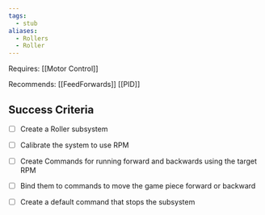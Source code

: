 ```yaml
---
tags:
  - stub
aliases:
  - Rollers
  - Roller
---
```


Requires:
[[Motor Control]]

Recommends:
[[FeedForwards]]
[[PID]]

## Success Criteria
- [ ] Create a Roller subsystem
- [ ] Calibrate the system to use RPM
- [ ] Create Commands for running forward and backwards using the target RPM
- [ ] Bind them to commands to move the game piece forward or backward
- [ ] Create a default command that stops the subsystem



